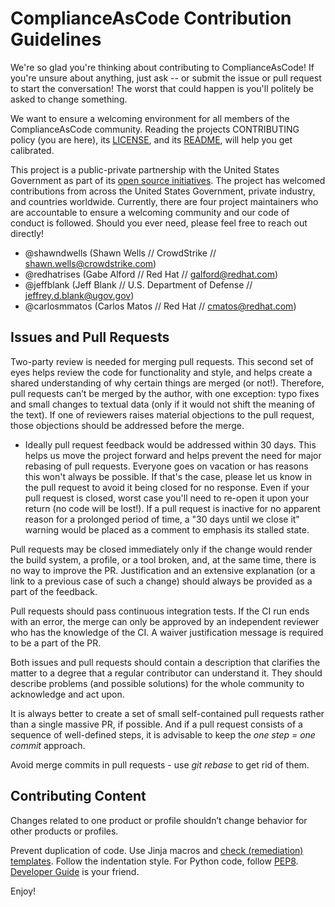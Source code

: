 ComplianceAsCode Contribution Guidelines
===

We're so glad you're thinking about contributing to ComplianceAsCode! If you're unsure about anything, just ask -- or submit the issue or pull request to start the conversation! The worst that could happen is you'll politely be asked to change something.

We want to ensure a welcoming environment for all members of the ComplianceAsCode community. Reading the projects CONTRIBUTING policy (you are here), its [LICENSE](https://github.com/ComplianceAsCode/content/blob/master/LICENSE), and its [README](https://github.com/ComplianceAsCode/content/blob/master/README.md), will help you get calibrated.

This project is a public-private partnership with the United States Government as part of its [open source initiatives](https://code.nsa.gov/). The project has welcomed contributions from across the United States Government, private industry, and countries worldwide. Currently, there are four project maintainers who are accountable to ensure a welcoming community and our code of conduct is followed. Should you ever need, please feel free to reach out directly!

- @shawndwells (Shawn Wells // CrowdStrike // shawn.wells@crowdstrike.com)
- @redhatrises  (Gabe Alford // Red Hat // galford@redhat.com)
- @jeffblank (Jeff Blank // U.S. Department of Defense // jeffrey.d.blank@ugov.gov)
- @carlosmmatos (Carlos Matos // Red Hat // cmatos@redhat.com)

Issues and Pull Requests
---

Two-party review is needed for merging pull requests. This second set of eyes helps review the code for functionality and style, and helps create a shared understanding of why certain things are merged (or not!). Therefore, pull requests can’t be merged by the author, with one exception: typo fixes and small changes to textual data (only if it would not shift the meaning of the text). If one of reviewers raises material objections to the pull request, those objections should be addressed before the merge.

- Ideally pull request feedback would be addressed within 30 days. This helps us move the project forward and helps prevent the need for major rebasing of pull requests. Everyone goes on vacation or has reasons this won't always be possible. If that's the case, please let us know in the pull request to avoid it being closed for no response. Even if your pull request is closed, worst case you'll need to re-open it upon your return (no code will be lost!). If a pull request is inactive for no apparent reason for a prolonged period of time, a "30 days until we close it" warning would be placed as a comment to emphasis its stalled state.

Pull requests may be closed immediately only if the change would render the build system, a profile, or a tool broken, and, at the same time, there is no way to improve the PR. Justification and an extensive explanation (or a link to a previous case of such a change) should always be provided as a part of the feedback.

Pull requests should pass continuous integration tests. If the CI run ends with an error, the merge can only be approved by an independent reviewer who has the knowledge of the CI. A waiver justification message is required to be a part of the PR.

Both issues and pull requests should contain a description that clarifies the matter to a degree that a regular contributor can understand it. They should describe problems (and possible solutions) for the whole community to acknowledge and act upon.

It is always better to create a set of small self-contained pull requests rather than a single massive PR, if possible. And if a pull request consists of a sequence of well-defined steps, it is advisable to keep the *one step = one commit* approach.

Avoid merge commits in pull requests - use *git rebase* to get rid of them.

Contributing Content
---

Changes related to one product or profile shouldn’t change behavior for other products or profiles.

Prevent duplication of code. Use Jinja macros and [check (remediation) templates](/docs/manual/developer_guide.adoc#732-list-of-available-templates). Follow the indentation style. For Python code, follow [PEP8](https://www.python.org/dev/peps/pep-0008/). [Developer Guide](/docs/manual/developer_guide.adoc) is your friend.

Enjoy!
